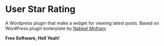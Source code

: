 # User Star Rating

A Wordpress plugin that make a widget for viewing latest posts.
Based on WordPress plugin boilerplate by [Nabeel Molham]

**Free Software, Hell Yeah!**

   [Nabeel Molham]: <http://nabeel.molham.me>
